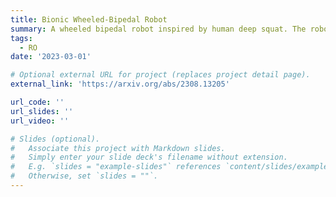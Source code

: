 ```yaml
---
title: Bionic Wheeled-Bipedal Robot
summary: A wheeled bipedal robot inspired by human deep squat. The robot is controlled using CLF-WBC.
tags:
  - RO
date: '2023-03-01'

# Optional external URL for project (replaces project detail page).
external_link: 'https://arxiv.org/abs/2308.13205'

url_code: ''
url_slides: ''
url_video: ''

# Slides (optional).
#   Associate this project with Markdown slides.
#   Simply enter your slide deck's filename without extension.
#   E.g. `slides = "example-slides"` references `content/slides/example-slides.md`.
#   Otherwise, set `slides = ""`.
---
```

